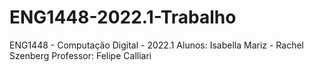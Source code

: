 # ENG1448-2022.1-Trabalho
ENG1448 - Computação Digital - 2022.1
Alunos: Isabella Mariz - Rachel Szenberg
Professor: Felipe Calliari
